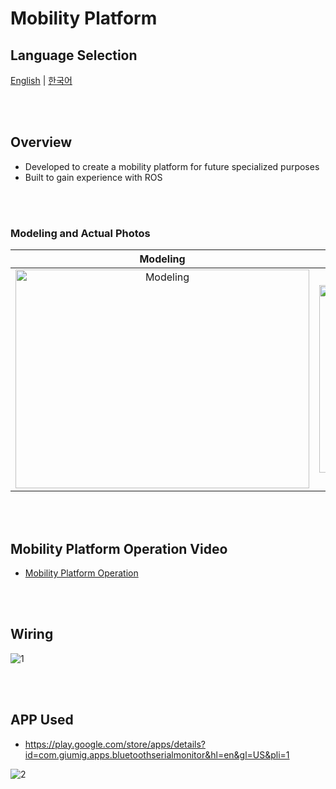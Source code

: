 # Mobility Platform

## Language Selection

[English](README.md) | [한국어](README_KR.md)

<br><br>

## Overview
- Developed to create a mobility platform for future specialized purposes
- Built to gain experience with ROS

<br><br>

### Modeling and Actual Photos

<div align="center">

  | Modeling | Actual |
  |:---:|:---:|
  | <img src="https://github.com/user-attachments/assets/20794281-a5e7-44e3-a253-2690546f93b8" width="470px" height="350px" alt="Modeling"> | <img src="https://github.com/user-attachments/assets/d027d3e9-eccb-451f-8058-05fac14c0bb8" width="300px" height="300px" alt="Installation"> |

</div>

<br><br>

## Mobility Platform Operation Video
- [Mobility Platform Operation](https://youtube.com/shorts/J9ntZ2a7qIg?feature=share)

<br><br>

## Wiring
![1](https://user-images.githubusercontent.com/57317636/209282573-1e2cab96-3a95-442c-893d-c2920c166bc0.png)

<br><br>

## APP Used

- https://play.google.com/store/apps/details?id=com.giumig.apps.bluetoothserialmonitor&hl=en&gl=US&pli=1

![2](https://user-images.githubusercontent.com/57317636/209282827-7cf5dc71-a9af-467b-a1e2-a0343d721d19.png)
